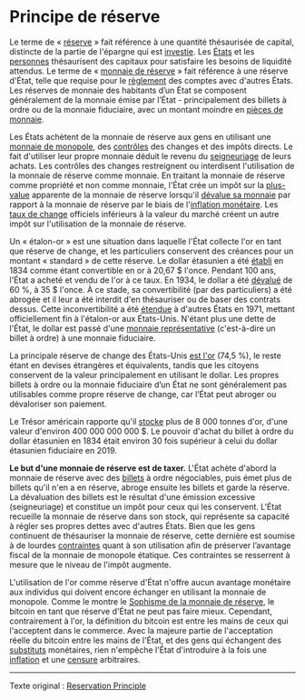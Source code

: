 Principe de réserve
===================

Le terme de « [réserve](ch098-reserve-definition.md) » fait référence à une quantité thésaurisée de capital, distincte de la partie de l'épargne qui est [investie](ch101-glossary.md#prêter). Les [États](ch101-glossary.md#état) et les [personnes](ch101-glossary.md#personne) thésaurisent des capitaux pour satisfaire les besoins de liquidité attendus. Le terme de « [monnaie de réserve](https://fr.wikipedia.org/wiki/Monnaie_de_r%C3%A9serve) » fait référence à une réserve d'État, telle que requise pour le [règlement](https://fr.wikipedia.org/wiki/%C3%89change,_compensation_et_r%C3%A8glement) des comptes avec d'autres États. Les réserves de monnaie des habitants d’un État se composent généralement de la monnaie émise par l’État - principalement des billets à ordre ou de la monnaie fiduciaire, avec un montant moindre en [pièces de monnaie](https://www.wikiberal.org/wiki/Monnaie-marchandise).

Les États achètent de la monnaie de réserve aux gens en utilisant une [monnaie de monopole](ch005-money-taxonomy.md), des [contrôles](https://fr.wikipedia.org/wiki/Contr%C3%B4le_des_changes) des changes et des impôts directs. Le fait d'utiliser leur propre monnaie déduit le revenu du [seigneuriage](https://fr.wikipedia.org/wiki/Seigneuriage) de leurs achats. Les contrôles des changes restreignent ou interdisent l'utilisation de la monnaie de réserve comme monnaie. En traitant la monnaie de réserve comme propriété et non comme monnaie, l'État crée un impôt sur la [plus-value](https://bofip.impots.gouv.fr/bofip/4151-PGP.html/identifiant=BOI-RPPM-PVBMC-20-10-20181231#Assiette_et_taux_de_la_taxe_14) apparente de la monnaie de réserve lorsqu'il [dévalue sa monnaie](https://fr.wikipedia.org/wiki/Inflation) par rapport à la monnaie de réserve par le biais de l'[inflation monétaire](https://fr.wikipedia.org/wiki/Cr%C3%A9ation_mon%C3%A9taire). Les [taux de change](https://fr.wikipedia.org/wiki/Taux_de_change) officiels inférieurs à la valeur du marché créent un autre impôt sur l'utilisation de la monnaie de réserve.

Un « étalon-or » est une situation dans laquelle l'État collecte l'or en tant que réserve de change, et les particuliers conservent des créances pour un montant « standard » de cette réserve. Le dollar étasunien a été [établi](https://fr.wikipedia.org/wiki/Coinage_Act_of_1834) en 1834 comme étant convertible en or à 20,67 $ l'once. Pendant 100 ans, l'État a acheté et vendu de l'or à ce taux. En 1934, le dollar a été [dévalué](https://fr.wikipedia.org/wiki/Gold_Reserve_Act) de 60 %, à 35 $ l'once. À ce stade, sa convertibilité (par des particuliers) a été abrogée et il leur a été interdit d'en thésauriser ou de baser des contrats dessus. Cette inconvertibilité a été [étendue](https://en.wikipedia.org/wiki/Nixon_shock) à d'autres États en 1971, mettant officiellement fin à l'étalon-or aux États-Unis. N'étant plus une dette de l'État, le dollar est passé d'une [monnaie représentative](https://en.wikipedia.org/wiki/Representative_money) (c'est-à-dire un billet à ordre) à une monnaie fiduciaire.

La principale réserve de change des États-Unis [est l'or](https://fr.wikipedia.org/wiki/R%C3%A9serve_d%27or) (74,5 %), le reste étant en devises étrangères et équivalents, tandis que les citoyens conservent de la valeur principalement en utilisant le dollar. Les propres billets à ordre ou la monnaie fiduciaire d’un État ne sont généralement pas utilisables comme propre réserve de change, car l’État peut abroger ou dévaloriser son paiement.

Le Trésor américain rapporte qu'il [stocke](https://home.treasury.gov/data/us-international-reserve-position/04162021) plus de 8 000 tonnes d'or, d'une valeur d'environ 400 000 000 000 $. Le pouvoir d'achat du billet à ordre du dollar étasunien en 1834 était environ 30 fois supérieur à celui du dollar étasunien fiduciaire en 2019.

**Le but d'une monnaie de réserve est de taxer.** L'État achète d'abord la monnaie de réserve avec des [billets](https://fr.wikipedia.org/wiki/Effet_de_commerce#Billet_%C3%A0_ordre) à ordre négociables, puis émet plus de billets qu'il n'en a en réserve, abroge ensuite les billets et garde la réserve. La dévaluation des billets est le résultat d'une émission excessive (seigneuriage) et constitue un impôt pour ceux qui les conservent. L'État recueille la monnaie de réserve dans son stock, qui représente sa capacité à régler ses propres dettes avec d'autres États. Bien que les gens continuent de thésauriser la monnaie de réserve, cette dernière est soumise à de lourdes [contraintes](https://www.reuters.com/article/us-venezuela-economy/venezuela-loosens-currency-exchange-controls-to-allow-forex-trading-idUSKCN1SD2NC) quant à son utilisation afin de préserver l’avantage fiscal de la monnaie de monopole étatique. Ces contraintes se resserrent à mesure que le niveau de l'impôt augmente.

L'utilisation de l'or comme réserve d'État n'offre aucun avantage monétaire aux individus qui doivent encore échanger en utilisant la monnaie de monopole. Comme le montre le [Sophisme de la monnaie de réserve](ch077-reserve-currency-fallacy.md), le bitcoin en tant que réserve d'État ne peut pas faire mieux. Cependant, contrairement à l'or, la définition du bitcoin est entre les mains de ceux qui l'acceptent dans le commerce. Avec la majeure partie de l'acceptation réelle du bitcoin entre les mains de l'État, et des gens qui échangent des [substituts](https://www.wikiberal.org/wiki/Support_mon%C3%A9taire#Substitut_mon.C3.A9taire) monétaires, rien n'empêche l'État d'introduire à la fois une [inflation](ch101-glossary.md#inflation) et une [censure](ch101-glossary.md#censure) arbitraires.

---

Texte original : [Reservation Principle](https://github.com/libbitcoin/libbitcoin-system/wiki/Reservation-Principle)


